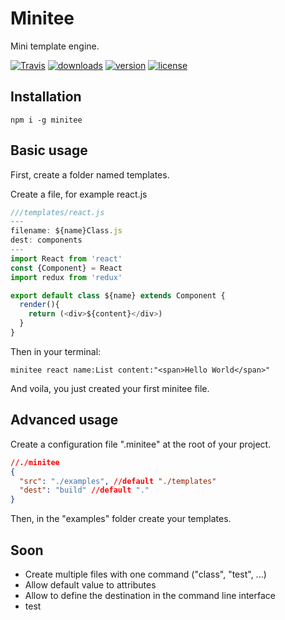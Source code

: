 # Minitee

Mini template engine.

[![Travis](https://img.shields.io/travis/wcastand/minitee.svg?style=flat-square)](https://travis-ci.org/wcastand/minitee)
[![downloads](https://img.shields.io/npm/dm/minitee.svg?style=flat-square)](https://www.npmjs.com/package/minitee)
[![version](https://img.shields.io/npm/v/minitee.svg?style=flat-square)](https://www.npmjs.com/package/minitee)
[![license](https://img.shields.io/npm/l/minitee.svg?style=flat-square)](https://opensource.org/licenses/MIT)
## Installation

```
npm i -g minitee
````

## Basic usage

First, create a folder named templates.

Create a file, for example react.js
```javascript
///templates/react.js
---
filename: ${name}Class.js
dest: components
---
import React from 'react'
const {Component} = React
import redux from 'redux'

export default class ${name} extends Component {
  render(){
    return (<div>${content}</div>)
  }
}
```

Then in your terminal:
```
minitee react name:List content:"<span>Hello World</span>"
```

And voila, you just created your first minitee file.

## Advanced usage

Create a configuration file ".minitee" at the root of your project.

```json
//./minitee
{
  "src": "./examples", //default "./templates"
  "dest": "build" //default "."
}
```

Then, in the "examples" folder create your templates.


## Soon

- Create multiple files with one command ("class", "test", ...)
- Allow default value to attributes
- Allow to define the destination in the command line interface
- test

